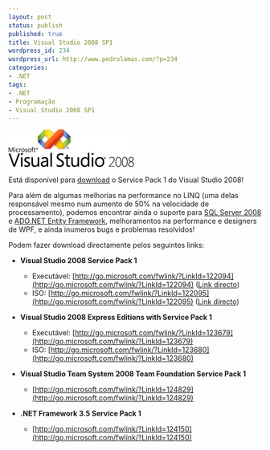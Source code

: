 ```yaml
---
layout: post
status: publish
published: true
title: Visual Studio 2008 SP1
wordpress_id: 234
wordpress_url: http://www.pedrolamas.com/?p=234
categories:
- .NET
tags:
- .NET
- Programação
- Visual Studio 2008 SP1
---
```

[![Visual Studio 2008](/wp-content/uploads/2008/08/visual-studio-2008.jpg "Visual Studio 2008")](http://msdn.microsoft.com/en-us/vstudio/cc533448.aspx)

Está disponível para [download](http://msdn.microsoft.com/en-us/vstudio/cc533448.aspx) o Service Pack 1 do Visual Studio 2008!

Para além de algumas melhorias na performance no LINQ (uma delas responsável mesmo num aumento de 50% na velocidade de processamento), podemos encontrar ainda o suporte para [SQL Server 2008](http://www.microsoft.com/sqlserver/2008/en/us/default.aspx) e [ADO.NET Entity Framework](http://msdn.microsoft.com/en-us/library/aa697427%28VS.80%29.aspx), melhoramentos na performance e designers de WPF, e ainda inumeros bugs e problemas resolvidos!

Podem fazer download directamente pelos seguintes links:

-   **Visual Studio 2008 Service Pack 1**
    -   Executável: [http://go.microsoft.com/fwlink/?LinkId=122094](http://go.microsoft.com/fwlink/?LinkId=122094) ([Link directo](http://www.microsoft.com/downloads/details.aspx?FamilyId=FBEE1648-7106-44A7-9649-6D9F6D58056E&displaylang=en))
    -   ISO: [http://go.microsoft.com/fwlink/?LinkId=122095](http://go.microsoft.com/fwlink/?LinkId=122095) ([Link directo](http://www.microsoft.com/downloads/details.aspx?FamilyId=27673C47-B3B5-4C67-BD99-84E525B5CE61&displaylang=en))

-   **Visual Studio 2008 Express Editions with Service Pack 1**
    -   Executável: [http://go.microsoft.com/fwlink/?LinkId=123679](http://go.microsoft.com/fwlink/?LinkId=123679)
    -   ISO: [http://go.microsoft.com/fwlink/?LinkId=123680](http://go.microsoft.com/fwlink/?LinkId=123680)

-   **Visual Studio Team System 2008 Team Foundation Service Pack 1**
    -   [http://go.microsoft.com/fwlink/?LinkId=124829](http://go.microsoft.com/fwlink/?LinkId=124829)

-   **.NET Framework 3.5 Service Pack 1**
    -   [http://go.microsoft.com/fwlink/?LinkId=124150](http://go.microsoft.com/fwlink/?LinkId=124150)


